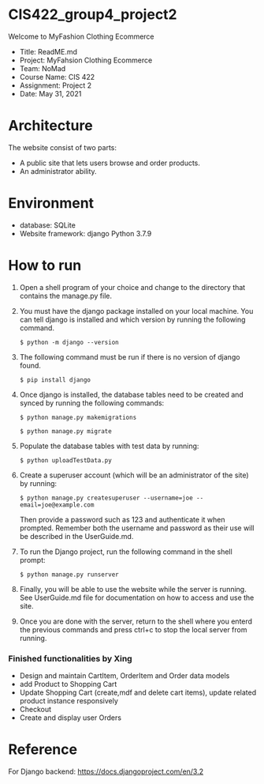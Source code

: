 # CIS422_group4_project2

Welcome to MyFashion Clothing Ecommerce

* Title: ReadME.md
* Project: MyFahsion Clothing Ecommerce
* Team: NoMad
* Course Name: CIS 422
* Assignment: Project 2
* Date: May 31, 2021

# Architecture

The website consist of two parts:

* A public site that lets users browse and order products.
* An administrator ability.

# Environment

* database: SQLite
* Website framework: django Python 3.7.9

# How to run

1) Open a shell program of your choice and change to the directory that contains the manage.py file.
2) You must have the django package installed on your local machine. You can tell django is installed and which version by running the following command.

    `$ python -m django --version`

3) The following command must be run if there is no version of django found.

    `$ pip install django`

4) Once django is installed, the database tables need to be created and synced by running the following commands:

    `$ python manage.py makemigrations`

    `$ python manage.py migrate`

5) Populate the database tables with test data by running:

    `$ python uploadTestData.py `

6) Create a superuser account (which will be an administrator of the site) by running:

    `$ python manage.py createsuperuser --username=joe --email=joe@example.com`

    Then provide a password such as 123 and authenticate it when prompted.
    Remember both the username and password as their use will be described in the UserGuide.md.

7) To run the Django project, run the following command in the shell prompt:

    `$ python manage.py runserver `

8) Finally, you will be able to use the website while the server is running. See UserGuide.md file for documentation on how to access and use the site.

8) Once you are done with the server, return to the shell where you enterd the previous commands and press ctrl+c to stop the local server from running.

### Finished functionalities by Xing

- Design and maintain CartItem, OrderItem and Order data models
- add Product to Shopping Cart
- Update Shopping Cart (create,mdf and delete cart items), update related product instance responsively
- Checkout
- Create and display user Orders

# Reference

For Django backend: https://docs.djangoproject.com/en/3.2
